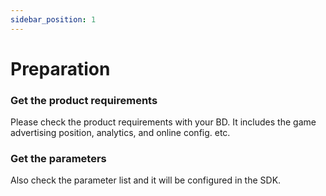 ```yaml
---
sidebar_position: 1
---
```


# Preparation

### Get the product requirements       
Please check the product requirements with your BD. It includes the game advertising position, analytics, and online config. etc.

### Get the parameters    
Also check the parameter list and it will be configured in the SDK.